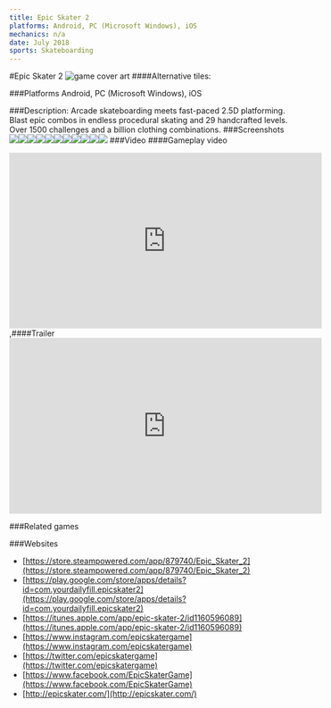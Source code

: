 ```yaml
---
title: Epic Skater 2
platforms: Android, PC (Microsoft Windows), iOS
mechanics: n/a
date: July 2018
sports: Skateboarding
---
```

#Epic Skater 2
![game cover art](//images.igdb.com/igdb/image/upload/t_cover_big/bsg8ejp1wpfwrea1by9c.jpg "Logo Title Text 1")
####Alternative tiles:

###Platforms
Android, PC (Microsoft Windows), iOS

###Description:
Arcade skateboarding meets fast-paced 2.5D platforming. Blast epic combos in endless procedural skating and 29 handcrafted levels. Over 1500 challenges and a billion clothing combinations.
###Screenshots
<a target="_blank" href="//images.igdb.com/igdb/image/upload/t_cover_big/pitwhijirqvitkcdzu08.jpg"><img src="//images.igdb.com/igdb/image/upload/t_thumb/pitwhijirqvitkcdzu08.jpg"/></a><a target="_blank" href="//images.igdb.com/igdb/image/upload/t_cover_big/f82d8shumnnkcgqkyams.jpg"><img src="//images.igdb.com/igdb/image/upload/t_thumb/f82d8shumnnkcgqkyams.jpg"/></a><a target="_blank" href="//images.igdb.com/igdb/image/upload/t_cover_big/xvnx7c0stsqk3yrwlu72.jpg"><img src="//images.igdb.com/igdb/image/upload/t_thumb/xvnx7c0stsqk3yrwlu72.jpg"/></a><a target="_blank" href="//images.igdb.com/igdb/image/upload/t_cover_big/efax13veisxjsmelabmo.jpg"><img src="//images.igdb.com/igdb/image/upload/t_thumb/efax13veisxjsmelabmo.jpg"/></a><a target="_blank" href="//images.igdb.com/igdb/image/upload/t_cover_big/kzdkc1fhonmpk5fotum1.jpg"><img src="//images.igdb.com/igdb/image/upload/t_thumb/kzdkc1fhonmpk5fotum1.jpg"/></a><a target="_blank" href="//images.igdb.com/igdb/image/upload/t_cover_big/lwdsc12xis4qsaioqadt.jpg"><img src="//images.igdb.com/igdb/image/upload/t_thumb/lwdsc12xis4qsaioqadt.jpg"/></a><a target="_blank" href="//images.igdb.com/igdb/image/upload/t_cover_big/uqj7spiytldd3thvfbjm.jpg"><img src="//images.igdb.com/igdb/image/upload/t_thumb/uqj7spiytldd3thvfbjm.jpg"/></a><a target="_blank" href="//images.igdb.com/igdb/image/upload/t_cover_big/jqoy4kygrmobp2bccvo9.jpg"><img src="//images.igdb.com/igdb/image/upload/t_thumb/jqoy4kygrmobp2bccvo9.jpg"/></a><a target="_blank" href="//images.igdb.com/igdb/image/upload/t_cover_big/kmwip5bmkj8ngvcv5akz.jpg"><img src="//images.igdb.com/igdb/image/upload/t_thumb/kmwip5bmkj8ngvcv5akz.jpg"/></a><a target="_blank" href="//images.igdb.com/igdb/image/upload/t_cover_big/g408cgr64iyqksfexs0r.jpg"><img src="//images.igdb.com/igdb/image/upload/t_thumb/g408cgr64iyqksfexs0r.jpg"/></a><a target="_blank" href="//images.igdb.com/igdb/image/upload/t_cover_big/pnjelvhwazyyiwwkzbl3.jpg"><img src="//images.igdb.com/igdb/image/upload/t_thumb/pnjelvhwazyyiwwkzbl3.jpg"/></a>
###Video
####Gameplay video

<iframe width="560" height="315" src="https://www.youtube.com/embed/MTilLTmdgpQ" frameborder="0" allowfullscreen></iframe>
,####Trailer

<iframe width="560" height="315" src="https://www.youtube.com/embed/MC3vdBW-pVg" frameborder="0" allowfullscreen></iframe>

###Related games

###Websites
* [https://store.steampowered.com/app/879740/Epic_Skater_2](https://store.steampowered.com/app/879740/Epic_Skater_2)
* [https://play.google.com/store/apps/details?id=com.yourdailyfill.epicskater2](https://play.google.com/store/apps/details?id=com.yourdailyfill.epicskater2)
* [https://itunes.apple.com/app/epic-skater-2/id1160596089](https://itunes.apple.com/app/epic-skater-2/id1160596089)
* [https://www.instagram.com/epicskatergame](https://www.instagram.com/epicskatergame)
* [https://twitter.com/epicskatergame](https://twitter.com/epicskatergame)
* [https://www.facebook.com/EpicSkaterGame](https://www.facebook.com/EpicSkaterGame)
* [http://epicskater.com/](http://epicskater.com/)
